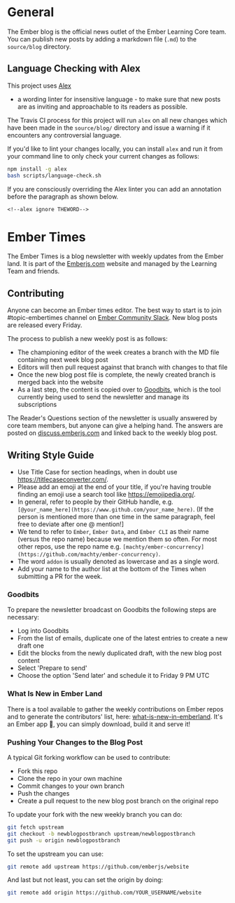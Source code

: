 # General

The Ember blog is the official news outlet of the Ember Learning Core team.
You can publish new posts by adding a markdown file (`.md`) to the `source/blog` directory.


## Language Checking with Alex

This project uses [Alex](https://github.com/wooorm/alex)
- a wording linter for insensitive language - to make sure that new posts are as inviting and approachable to its readers as possible.

The Travis CI process for this project will run `alex` on all new changes which have been made
in the `source/blog/` directory and issue a warning if it encounters any controversial language.

If you'd like to lint your changes locally, you can install `alex` and run it from your command line
to only check your current changes as follows:

```bash
npm install -g alex
bash scripts/language-check.sh
```

If you are consciously overriding the Alex linter you can add an annotation before the paragraph as shown below.

```
<!--alex ignore THEWORD-->
```

# Ember Times

The Ember Times is a blog newsletter with weekly updates from the Ember land.
It is part of the [Emberjs.com](https://emberjs.com/) website and managed by the Learning Team and friends.

## Contributing

Anyone can become an Ember times editor. The best way to start is to join #topic-embertimes channel on [Ember Community Slack](https://ember-community-slackin.herokuapp.com/). New blog posts are released every Friday. 

The process to publish a new weekly post is as follows:

- The championing editor of the week creates a branch with the MD file containing next week blog post
- Editors will then pull request against that branch with changes to that file
- Once the new blog post file is complete, the newly created branch is merged back into the website
- As a last step, the content is copied over to [Goodbits](https://the-emberjs-times.ongoodbits.com/), which is the tool currently being used to send the newsletter and manage its subscriptions

The Reader's Questions section of the newsletter is usually answered by core team members, but anyone can give a helping hand. 
The answers are posted on [discuss.emberjs.com](https://discuss.emberjs.com/) and linked back to the weekly blog post.

## Writing Style Guide

* Use Title Case for section headings, when in doubt use https://titlecaseconverter.com/.
* Please add an emoji at the end of your title, if you're having trouble finding an emoji use a search tool like https://emojipedia.org/.
* In general, refer to people by their GitHub handle, e.g. `[@your_name_here](https://www.github.com/your_name_here)`. (If the person is mentioned more than one time in the same paragraph, feel free to deviate after one @ mention!]
* We tend to refer to `Ember`, `Ember Data`, and `Ember CLI` as their name (versus the repo name) because we mention them so often. For most other repos, use the repo name e.g. `[machty/ember-concurrency](https://github.com/machty/ember-concurrency)`.
* The word `addon` is usually denoted as lowercase and as a single word.
* Add your name to the author list at the bottom of the Times when submitting a PR for the week.

### Goodbits

To prepare the newsletter broadcast on Goodbits the following steps are necessary:

- Log into Goodbits
- From the list of emails, duplicate one of the latest entries to create a new draft one
- Edit the blocks from the newly duplicated draft, with the new blog post content
- Select 'Prepare to send'
- Choose the option 'Send later' and schedule it to Friday 9 PM UTC

### What Is New in Ember Land

There is a tool available to gather the weekly contributions on Ember repos and to generate the contributors' list, here: [what-is-new-in-emberland](https://github.com/jessica-jordan/whats-new-in-emberland). It's an Ember app 🐹, you can simply download, build it and serve it!

### Pushing Your Changes to the Blog Post

A typical Git forking workflow can be used to contribute:

- Fork this repo
- Clone the repo in your own machine
- Commit changes to your own branch
- Push the changes
- Create a pull request to the new blog post branch on the original repo

To update your fork with the new weekly branch you can do:

```sh
git fetch upstream
git checkout -b newblogpostbranch upstream/newblogpostbranch
git push -u origin newblogpostbranch
```
To set the upstream you can use:

```sh
git remote add upstream https://github.com/emberjs/website
```

And last but not least, you can set the origin by doing:

```sh
git remote add origin https://github.com/YOUR_USERNAME/website
```


